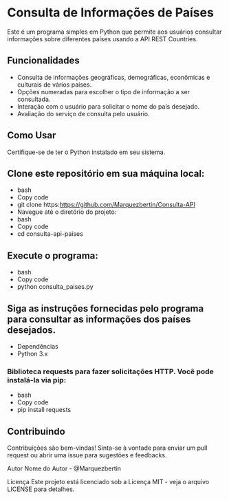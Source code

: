 # Consulta de Informações de Países
Este é um programa simples em Python que permite aos usuários consultar informações sobre diferentes países usando a API REST Countries.

## Funcionalidades
* Consulta de informações geográficas, demográficas, econômicas e culturais de vários países.
* Opções numeradas para escolher o tipo de informação a ser consultada.
* Interação com o usuário para solicitar o nome do país desejado.
* Avaliação do serviço de consulta pelo usuário.

## Como Usar
Certifique-se de ter o Python instalado em seu sistema.

## Clone este repositório em sua máquina local:
* bash
* Copy code
* git clone https:https://github.com/Marquezbertin/Consulta-API
* Navegue até o diretório do projeto:
* bash
* Copy code
* cd consulta-api-paises

## Execute o programa:
* bash
* Copy code
* python consulta_paises.py

## Siga as instruções fornecidas pelo programa para consultar as informações dos países desejados.
* Dependências
* Python 3.x

### Biblioteca requests para fazer solicitações HTTP. Você pode instalá-la via pip:
* bash
* Copy code
* pip install requests

## Contribuindo
Contribuições são bem-vindas! Sinta-se à vontade para enviar um pull request ou abrir uma issue para sugestões e feedbacks.

Autor
Nome do Autor - @Marquezbertin

Licença
Este projeto está licenciado sob a Licença MIT - veja o arquivo LICENSE para detalhes.

